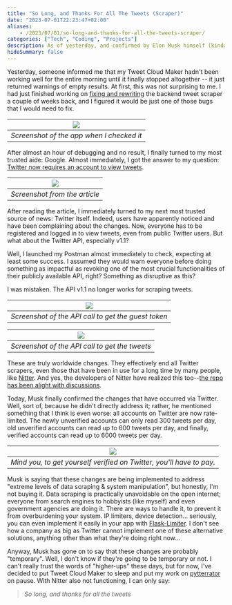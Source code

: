 ```yaml
---
title: "So Long, and Thanks For All The Tweets (Scraper)"
date: "2023-07-01T22:23:47+02:00"
aliases:
    - /2023/07/01/so-long-and-thanks-for-all-the-tweets-scraper/
categories: ["Tech", "Coding", "Projects"]
description: As of yesterday, and confirmed by Elon Musk himself (kinda), Twitter requires people to be signed in to see tweets, even public ones. End of an era.
hideSummary: false
---
```


Yesterday, someone informed me that my Tweet Cloud Maker hadn't been working well for the entire morning until it finally stopped altogether -- it just returned warnings of empty results. At first, this was not surprising to me. I had just finished working on [fixing and rewriting](/posts/fixing-twitter-scrapers/) the backend tweet scraper a couple of weeks back, and I figured it would be just one of those bugs that I would need to fix.

| ![](/assets/img/end-of-twitter-scrapers/ss_0.png) |
| --- |
| *Screenshot of the app when I checked it* |

After almost an hour of debugging and no result, I finally turned to my most trusted aide: Google.
Almost immediately, I got the answer to my question: [Twitter now requires an account to view tweets](https://techcrunch.com/2023/06/30/twitter-now-requires-an-account-to-view-tweets/).

| ![](/assets/img/end-of-twitter-scrapers/ss_1.png) |
| --- |
| *Screenshot from the article* |

After reading the article, I immediately turned to my next most trusted source of news: Twitter itself. Indeed, users have apparently noticed and have been complaining about the changes. Now, everyone has to be registered and logged in to view tweets, even from public Twitter users. But what about the Twitter API, especially v1.1?

Well, I launched my Postman almost immediately to check, expecting at least some success. I assumed they would warn everyone before doing something as impactful as revoking one of the most crucial functionalities of their publicly available API, right? Something as disruptive as this?

I was mistaken. The API v1.1 no longer works for scraping tweets.

| ![](/assets/img/end-of-twitter-scrapers/ss_2.png) | 
| --- |
| *Screenshot of the API call to get the guest token* |

| ![](/assets/img/end-of-twitter-scrapers/ss_3.png) |
| --- |
| *Screenshot of the API call to get the tweets* |

These are truly worldwide changes. They effectively end all Twitter scrapers, even those that have been in use for a long time by many people, like [Nitter](https://github.com/zedeus/nitter/). And yes, the developers of Nitter have realized this too--[the repo has been alight with discussions](https://github.com/zedeus/nitter/issues/919).

Today, Musk finally confirmed the changes that have occurred via Twitter. Well, sort of, because he didn't directly address it; rather, he mentioned something that I think is even worse: all accounts on Twitter are now rate-limited. The newly unverified accounts can only read 300 tweets per day, old unverified accounts can read up to 600 tweets per day, and finally, verified accounts can read up to 6000 tweets per day.

| ![](/assets/img/end-of-twitter-scrapers/ss_4.png) |
| --- |
| *Mind you, to get yourself verified on Twitter, you'll have to pay.* |

Musk is saying that these changes are being implemented to address "extreme levels of data scraping & system manipulation", but honestly, I'm not buying it. Data scraping is practically unavoidable on the open internet; everyone from search engines to hobbyists (like myself) and even government agencies are doing it. There are ways to handle it, to prevent it from overburdening your system. IP limiters, device detection... seriously, you can even implement it easily in your app with [Flask-Limiter](https://flask-limiter.readthedocs.io/en/stable/). I don't see how a company as big as Twitter cannot implement one of these alternative solutions, anything other than what they're doing right now...

Anyway, Musk has gone on to say that these changes are probably "temporary". Well, I don't know if they're going to be temporary or not. I can't really trust the words of "higher-ups" these days, but for now, I've decided to put Tweet Cloud Maker to sleep and put my work on [pytterrator](https://github.com/ahmad-alkadri/pytterrator) on pause. With Nitter also not functioning, I can only say:

> *So long, and thanks for all the tweets*


